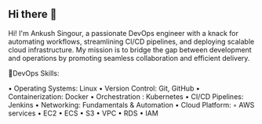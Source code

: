## Hi there 👋

Hi! I'm Ankush Singour, a passionate DevOps engineer with a knack for automating workflows, streamlining CI/CD pipelines, and deploying scalable cloud infrastructure. My mission is to bridge the gap between development and operations by promoting seamless collaboration and efficient delivery.


🚀DevOps Skills:

• Operating Systems: Linux
• Version Control: Git, GitHub
• Containerization: Docker
• Orchestration : Kubernetes
• CI/CD Pipelines: Jenkins
• Networking: Fundamentals & Automation
• Cloud Platform:
     ◦ AWS services
           • EC2
           • ECS
           • S3
           • VPC
           • RDS
           • IAM
           

